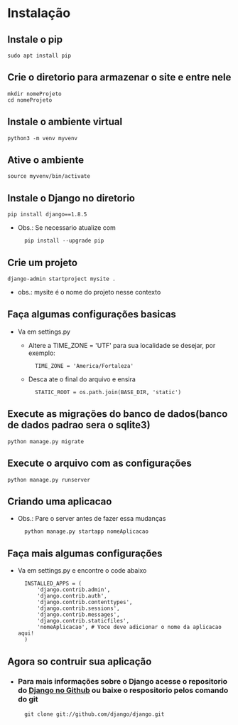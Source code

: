# Instalação

## Instale o pip

	sudo apt install pip

## Crie o diretorio para armazenar o site e entre nele

	mkdir nomeProjeto
	cd nomeProjeto

## Instale o ambiente virtual

	python3 -m venv myvenv

## Ative o ambiente
	
	source myvenv/bin/activate

## Instale o Django no diretorio

	pip install django==1.8.5

- Obs.: Se necessario atualize com 
		
		pip install --upgrade pip

## Crie um projeto
	
	django-admin startproject mysite . 

- obs.: mysite é o nome do projeto nesse contexto

## Faça algumas configurações basicas
- Va em settings.py
	- Altere a TIME_ZONE = 'UTF' para sua localidade se desejar, por exemplo:

			TIME_ZONE = 'America/Fortaleza'

	- Desca ate o final do arquivo e ensira

			STATIC_ROOT = os.path.join(BASE_DIR, 'static') 

## Execute as migrações do banco de dados(banco de dados padrao sera o sqlite3)
	
	python manage.py migrate

## Execute o arquivo com as configurações
	
	python manage.py runserver
	
## Criando uma aplicacao
- Obs.: Pare o server antes de fazer essa mudanças
	
		python manage.py startapp nomeAplicacao

## Faça mais algumas configurações
- Va em settings.py e encontre o code abaixo
 
		INSTALLED_APPS = (   	
		    'django.contrib.admin',  
		    'django.contrib.auth',  
		    'django.contrib.contenttypes',  
		    'django.contrib.sessions',  
		    'django.contrib.messages',  
		    'django.contrib.staticfiles',  
		    'nomeAplicacao', # Voce deve adicionar o nome da aplicacao aqui!  
		)

## Agora so contruir sua aplicação

* ### Para mais informações sobre o Django acesse o repositorio do [Django no Github](https://github.com/django/django.git) ou baixe o respositorio pelos comando do git

		git clone git://github.com/django/django.git
		
